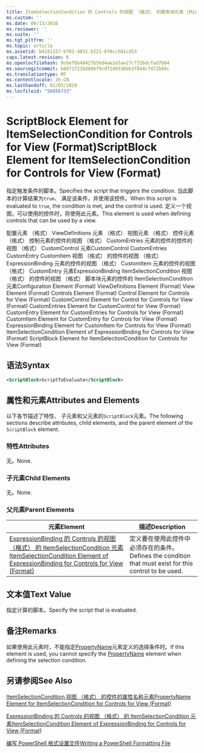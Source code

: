 ```yaml
---
title: ItemSelectionCondition 的 Controls 的视图 （格式） 的脚本块元素 |Microsoft Docs
ms.custom: ''
ms.date: 09/13/2016
ms.reviewer: ''
ms.suite: ''
ms.tgt_pltfrm: ''
ms.topic: article
ms.assetid: b4191157-bf01-4831-b221-6f8cc581cd53
caps.latest.revision: 6
ms.openlocfilehash: 0cbefbb48427b56d4ae2a5ae27c7726dcfad7b84
ms.sourcegitcommit: b6871f21bd666f9cd71dd336bb3f844cf472b56c
ms.translationtype: MT
ms.contentlocale: zh-CN
ms.lasthandoff: 02/03/2019
ms.locfileid: "56856733"
---
```

# <a name="scriptblock-element-for-itemselectioncondition-for-controls-for-view-format"></a><span data-ttu-id="b0fdc-102">ScriptBlock Element for ItemSelectionCondition for Controls for View (Format)</span><span class="sxs-lookup"><span data-stu-id="b0fdc-102">ScriptBlock Element for ItemSelectionCondition for Controls for View (Format)</span></span>

<span data-ttu-id="b0fdc-103">指定触发条件的脚本。</span><span class="sxs-lookup"><span data-stu-id="b0fdc-103">Specifies the script that triggers the condition.</span></span> <span data-ttu-id="b0fdc-104">当此脚本的计算结果为`true`、 满足该条件，并使用该控件。</span><span class="sxs-lookup"><span data-stu-id="b0fdc-104">When this script is evaluated to `true`, the condition is met, and the control is used.</span></span> <span data-ttu-id="b0fdc-105">定义一个视图，可以使用的控件时，将使用此元素。</span><span class="sxs-lookup"><span data-stu-id="b0fdc-105">This element is used when defining controls that can be used by a view.</span></span>

<span data-ttu-id="b0fdc-106">配置元素 （格式） ViewDefinitions 元素 （格式） 视图元素 （格式） 控件元素 （格式） 控制元素的控件的视图 （格式） CustomEntries 元素的控件的控件的视图 （格式） CustomControl 元素CustomControl CustomEntries CustomEntry CustomItem 视图 （格式） 的控件的视图 （格式） ExpressionBinding 元素的控件的视图 （格式） CustomItem 元素的控件的视图 （格式） CustomEntry 元素ExpressionBinding ItemSelectionCondition 视图 （格式） 的控件的视图 （格式） 脚本块元素的控件的 ItemSelectionCondition 元素</span><span class="sxs-lookup"><span data-stu-id="b0fdc-106">Configuration Element (Format) ViewDefinitions Element (Format) View Element (Format) Controls Element (Format) Control Element for Controls for View (Format) CustomControl Element for Control for Controls for View (Format) CustomEntries Element for CustomControl for View (Format) CustomEntry Element for CustomEntries for Controls for View (Format) CustomItem Element for CustomEntry for Controls for View (Format) ExpressionBinding Element for CustomItem for Controls for View (Format) ItemSelectionCondition Element of ExpressionBinding for Controls for View (Format) ScriptBlock Element for ItemSelectionCondition for Controls for View (Format)</span></span>

## <a name="syntax"></a><span data-ttu-id="b0fdc-107">语法</span><span class="sxs-lookup"><span data-stu-id="b0fdc-107">Syntax</span></span>

```xml
<ScriptBlock>ScriptToEvaluate</ScriptBlock>
```

## <a name="attributes-and-elements"></a><span data-ttu-id="b0fdc-108">属性和元素</span><span class="sxs-lookup"><span data-stu-id="b0fdc-108">Attributes and Elements</span></span>

<span data-ttu-id="b0fdc-109">以下各节描述了特性、 子元素和父元素的`ScriptBlock`元素。</span><span class="sxs-lookup"><span data-stu-id="b0fdc-109">The following sections describe attributes, child elements, and the parent element of the `ScriptBlock` element.</span></span>

### <a name="attributes"></a><span data-ttu-id="b0fdc-110">特性</span><span class="sxs-lookup"><span data-stu-id="b0fdc-110">Attributes</span></span>

<span data-ttu-id="b0fdc-111">无。</span><span class="sxs-lookup"><span data-stu-id="b0fdc-111">None.</span></span>

### <a name="child-elements"></a><span data-ttu-id="b0fdc-112">子元素</span><span class="sxs-lookup"><span data-stu-id="b0fdc-112">Child Elements</span></span>

<span data-ttu-id="b0fdc-113">无。</span><span class="sxs-lookup"><span data-stu-id="b0fdc-113">None.</span></span>

### <a name="parent-elements"></a><span data-ttu-id="b0fdc-114">父元素</span><span class="sxs-lookup"><span data-stu-id="b0fdc-114">Parent Elements</span></span>

|<span data-ttu-id="b0fdc-115">元素</span><span class="sxs-lookup"><span data-stu-id="b0fdc-115">Element</span></span>|<span data-ttu-id="b0fdc-116">描述</span><span class="sxs-lookup"><span data-stu-id="b0fdc-116">Description</span></span>|
|-------------|-----------------|
|[<span data-ttu-id="b0fdc-117">ExpressionBinding 的 Controls 的视图 （格式） 的 ItemSelectionCondition 元素</span><span class="sxs-lookup"><span data-stu-id="b0fdc-117">ItemSelectionCondition Element of ExpressionBinding for Controls for View (Format)</span></span>](./itemselectioncondition-element-for-expressionbinding-for-controls-for-view-format.md)|<span data-ttu-id="b0fdc-118">定义要在使用此控件中必须存在的条件。</span><span class="sxs-lookup"><span data-stu-id="b0fdc-118">Defines the condition that must exist for this control to be used.</span></span>|

## <a name="text-value"></a><span data-ttu-id="b0fdc-119">文本值</span><span class="sxs-lookup"><span data-stu-id="b0fdc-119">Text Value</span></span>

<span data-ttu-id="b0fdc-120">指定计算的脚本。</span><span class="sxs-lookup"><span data-stu-id="b0fdc-120">Specify the script that is evaluated.</span></span>

## <a name="remarks"></a><span data-ttu-id="b0fdc-121">备注</span><span class="sxs-lookup"><span data-stu-id="b0fdc-121">Remarks</span></span>

<span data-ttu-id="b0fdc-122">如果使用此元素时，不能指定[PropertyName](./propertyname-element-for-itemselectioncondition-for-controls-for-view-format.md)元素定义的选择条件时。</span><span class="sxs-lookup"><span data-stu-id="b0fdc-122">If this element is used, you cannot specify the [PropertyName](./propertyname-element-for-itemselectioncondition-for-controls-for-view-format.md) element when defining the selection condition.</span></span>

## <a name="see-also"></a><span data-ttu-id="b0fdc-123">另请参阅</span><span class="sxs-lookup"><span data-stu-id="b0fdc-123">See Also</span></span>

[<span data-ttu-id="b0fdc-124">ItemSelectionCondition 视图 （格式） 的控件的属性名称元素</span><span class="sxs-lookup"><span data-stu-id="b0fdc-124">PropertyName Element for ItemSelectionCondition for Controls for View (Format)</span></span>](./propertyname-element-for-itemselectioncondition-for-controls-for-view-format.md)

[<span data-ttu-id="b0fdc-125">ExpressionBinding 的 Controls 的视图 （格式） 的 ItemSelectionCondition 元素</span><span class="sxs-lookup"><span data-stu-id="b0fdc-125">ItemSelectionCondition Element of ExpressionBinding for Controls for View (Format)</span></span>](./itemselectioncondition-element-for-expressionbinding-for-controls-for-view-format.md)

[<span data-ttu-id="b0fdc-126">编写 PowerShell 格式设置文件</span><span class="sxs-lookup"><span data-stu-id="b0fdc-126">Writing a PowerShell Formatting File</span></span>](./writing-a-powershell-formatting-file.md)

